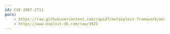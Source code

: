 ```yaml
---
id: CVE-2007-2711
pocs:
    - https://raw.githubusercontent.com/rapid7/metasploit-framework/master/modules/exploits/windows/misc/tiny_identd_overflow.rb
    - https://www.exploit-db.com/raw/3925
---
```

